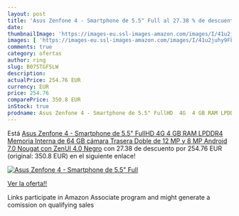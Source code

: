 ```yaml
---
layout: post
title: 'Asus Zenfone 4 - Smartphone de 5.5" Full al 27.38 % de descuento'
date: 
thumbnailImage: 'https://images-eu.ssl-images-amazon.com/images/I/41u2juhy9FL._SL200_.jpg'
images: [ 'https://images-eu.ssl-images-amazon.com/images/I/41u2juhy9FL._SL200_.jpg' ]
comments: true
category: ofertas
author: ring
slug: B075TGF5LW
description:
actualPrice: 254.76 EUR
currency: EUR
price: 254.76
comparePrice: 350.8 EUR
inStock: true
prodname: Asus Zenfone 4 - Smartphone de 5.5" FullHD  4G  4 GB RAM LPDDR4  Memoria Interna de 64 GB  cámara Trasera Doble de 12 MP y 8 MP  Android 7.0 Nougat con ZenUI 4.0  Negro
---
```


Está [Asus Zenfone 4 - Smartphone de 5.5" FullHD  4G  4 GB RAM LPDDR4  Memoria Interna de 64 GB  cámara Trasera Doble de 12 MP y 8 MP  Android 7.0 Nougat con ZenUI 4.0  Negro](https://www.amazon.es/dp/B075TGF5LW/?tag=tolees-21) con 27.38 de descuento por 254.76 EUR (original: 350.8 EUR) en el siguiente enlace!

[![Asus Zenfone 4 - Smartphone de 5.5" Full](https://images-eu.ssl-images-amazon.com/images/I/41u2juhy9FL._SL200_.jpg)](https://www.amazon.es/dp/B075TGF5LW/?tag=tolees-21)

[Ver la oferta!!](https://www.amazon.es/dp/B075TGF5LW/?tag=tolees-21)

Links participate in Amazon Associate program and might generate a comission on qualifying sales


